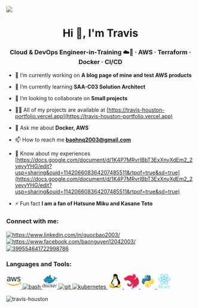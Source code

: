 <img align="center" src="https://i.pinimg.com/736x/e7/37/04/e7370483c8991773b3c9c8e5cb658479.jpg">
<h1 align="center">Hi 👋, I'm Travis</h1>
<h3 align="center">Cloud & DevOps Engineer‑in‑Training ☁️🔧 · AWS · Terraform · Docker · CI/CD</h3>

- 🔭 I’m currently working on **A blog page of mine and test AWS products**

- 🌱 I’m currently learning **SAA-C03 Solution Architect**

- 👯 I’m looking to collaborate on **Small projects**

- 👨‍💻 All of my projects are available at [https://travis-houston-portfolio.vercel.app](https://travis-houston-portfolio.vercel.app)

- 💬 Ask me about **Docker, AWS**

- 📫 How to reach me **baohnq2003@gmail.com**

- 📄 Know about my experiences [https://docs.google.com/document/d/1K4P7MRvrIBbT3ExXnyXdEm2_2yevyYHG/edit?usp=sharing&ouid=114206608364207485511&rtpof=true&sd=true](https://docs.google.com/document/d/1K4P7MRvrIBbT3ExXnyXdEm2_2yevyYHG/edit?usp=sharing&ouid=114206608364207485511&rtpof=true&sd=true)

- ⚡ Fun fact **I am a fan of Hatsune Miku and Kasane Teto**

<h3 align="left">Connect with me:</h3>
<p align="left">
<a href="https://linkedin.com/in/https://www.linkedin.com/in/quocbao2003/" target="blank"><img align="center" src="https://raw.githubusercontent.com/rahuldkjain/github-profile-readme-generator/master/src/images/icons/Social/linked-in-alt.svg" alt="https://www.linkedin.com/in/quocbao2003/" height="30" width="40" /></a>
<a href="https://fb.com/https://www.facebook.com/baonguyen12042003/" target="blank"><img align="center" src="https://raw.githubusercontent.com/rahuldkjain/github-profile-readme-generator/master/src/images/icons/Social/facebook.svg" alt="https://www.facebook.com/baonguyen12042003/" height="30" width="40" /></a>
<a href="https://discord.gg/399554641722998786" target="blank"><img align="center" src="https://raw.githubusercontent.com/rahuldkjain/github-profile-readme-generator/master/src/images/icons/Social/discord.svg" alt="399554641722998786" height="30" width="40" /></a>
</p>

<h3 align="left">Languages and Tools:</h3>
<p align="left"> <a href="https://aws.amazon.com" target="_blank" rel="noreferrer"> <img src="https://raw.githubusercontent.com/devicons/devicon/master/icons/amazonwebservices/amazonwebservices-original-wordmark.svg" alt="aws" width="40" height="40"/> </a> <a href="https://www.gnu.org/software/bash/" target="_blank" rel="noreferrer"> <img src="https://www.vectorlogo.zone/logos/gnu_bash/gnu_bash-icon.svg" alt="bash" width="40" height="40"/> </a> <a href="https://www.docker.com/" target="_blank" rel="noreferrer"> <img src="https://raw.githubusercontent.com/devicons/devicon/master/icons/docker/docker-original-wordmark.svg" alt="docker" width="40" height="40"/> </a> <a href="https://git-scm.com/" target="_blank" rel="noreferrer"> <img src="https://www.vectorlogo.zone/logos/git-scm/git-scm-icon.svg" alt="git" width="40" height="40"/> </a> <a href="https://kubernetes.io" target="_blank" rel="noreferrer"> <img src="https://www.vectorlogo.zone/logos/kubernetes/kubernetes-icon.svg" alt="kubernetes" width="40" height="40"/> </a> <a href="https://www.linux.org/" target="_blank" rel="noreferrer"> <img src="https://raw.githubusercontent.com/devicons/devicon/master/icons/linux/linux-original.svg" alt="linux" width="40" height="40"/> </a> <a href="https://nestjs.com/" target="_blank" rel="noreferrer"> <img src="https://raw.githubusercontent.com/devicons/devicon/master/icons/nestjs/nestjs-plain.svg" alt="nestjs" width="40" height="40"/> </a> <a href="https://www.python.org" target="_blank" rel="noreferrer"> <img src="https://raw.githubusercontent.com/devicons/devicon/master/icons/python/python-original.svg" alt="python" width="40" height="40"/> </a> <a href="https://reactjs.org/" target="_blank" rel="noreferrer"> <img src="https://raw.githubusercontent.com/devicons/devicon/master/icons/react/react-original-wordmark.svg" alt="react" width="40" height="40"/> </a> </p>

<p><img align="center" src="https://github-readme-stats.vercel.app/api/top-langs?username=travis-houston&show_icons=true&locale=en&layout=compact" alt="travis-houston" /></p>
